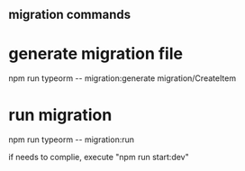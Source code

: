 ## migration commands

# generate migration file

npm run typeorm -- migration:generate migration/CreateItem

# run migration

npm run typeorm -- migration:run

if needs to complie, execute "npm run start:dev"
